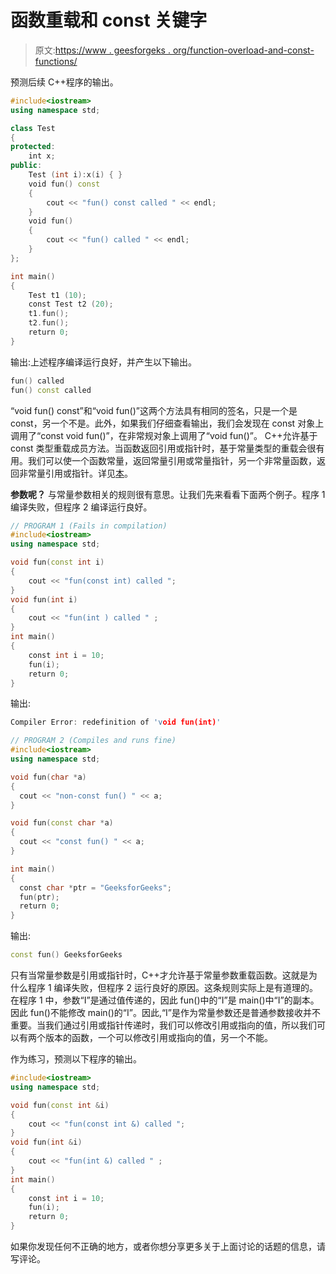 # 函数重载和 const 关键字

> 原文:[https://www . geesforgeks . org/function-overload-and-const-functions/](https://www.geeksforgeeks.org/function-overloading-and-const-functions/)

预测后续 C++程序的输出。

```cpp
#include<iostream>
using namespace std;

class Test
{
protected:
    int x;
public:
    Test (int i):x(i) { }
    void fun() const
    {
        cout << "fun() const called " << endl;
    }
    void fun()
    {
        cout << "fun() called " << endl;
    }
};

int main()
{
    Test t1 (10);
    const Test t2 (20);
    t1.fun();
    t2.fun();
    return 0;
}
```

输出:上述程序编译运行良好，并产生以下输出。

```cpp
fun() called
fun() const called
```

“void fun() const”和“void fun()”这两个方法具有相同的签名，只是一个是 const，另一个不是。此外，如果我们仔细查看输出，我们会发现在 const 对象上调用了“const void fun()”，在非常规对象上调用了“void fun()”。
C++允许基于 const 类型重载成员方法。当函数返回引用或指针时，基于常量类型的重载会很有用。我们可以使一个函数常量，返回常量引用或常量指针，另一个非常量函数，返回非常量引用或指针。详见[本](http://www.parashift.com/c++-faq-lite/const-overloading.html)。

**参数呢？**
与常量参数相关的规则很有意思。让我们先来看看下面两个例子。程序 1 编译失败，但程序 2 编译运行良好。

```cpp
// PROGRAM 1 (Fails in compilation)
#include<iostream>
using namespace std;

void fun(const int i)
{
    cout << "fun(const int) called ";
}
void fun(int i)
{
    cout << "fun(int ) called " ;
}
int main()
{
    const int i = 10;
    fun(i);
    return 0;
}
```

输出:

```cpp
Compiler Error: redefinition of 'void fun(int)'
```

```cpp
// PROGRAM 2 (Compiles and runs fine)
#include<iostream>
using namespace std;

void fun(char *a)
{
  cout << "non-const fun() " << a;
}

void fun(const char *a)
{
  cout << "const fun() " << a;
}

int main()
{
  const char *ptr = "GeeksforGeeks";
  fun(ptr);
  return 0;
}
```

输出:

```cpp
const fun() GeeksforGeeks
```

只有当常量参数是引用或指针时，C++才允许基于常量参数重载函数。这就是为什么程序 1 编译失败，但程序 2 运行良好的原因。这条规则实际上是有道理的。在程序 1 中，参数“I”是通过值传递的，因此 fun()中的“I”是 main()中“I”的副本。因此 fun()不能修改 main()的“I”。因此,“I”是作为常量参数还是普通参数接收并不重要。当我们通过引用或指针传递时，我们可以修改引用或指向的值，所以我们可以有两个版本的函数，一个可以修改引用或指向的值，另一个不能。

作为练习，预测以下程序的输出。

```cpp
#include<iostream>
using namespace std;

void fun(const int &i)
{
    cout << "fun(const int &) called ";
}
void fun(int &i)
{
    cout << "fun(int &) called " ;
}
int main()
{
    const int i = 10;
    fun(i);
    return 0;
}
```

如果你发现任何不正确的地方，或者你想分享更多关于上面讨论的话题的信息，请写评论。